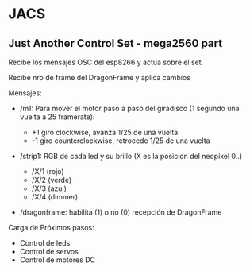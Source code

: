 # JACS

## Just Another Control Set - mega2560 part

Recibe los mensajes OSC del esp8266 y actúa sobre el set.

Recibe nro de frame del DragonFrame y aplica cambios

Mensajes:

- /m1: Para mover el motor paso a paso del giradisco (1 segundo una vuelta a 25 framerate):
  - +1 giro clockwise, avanza 1/25 de una vuelta
  - -1 giro counterclockwise, retrocede 1/25 de una vuelta

- /strip1: RGB de cada led y su brillo (X es la posicion del neopixel 0..)
  - /X/1 (rojo)
  - /X/2 (verde)
  - /X/3 (azul)
  - /X/4 (dimmer)

- /dragonframe: habilita (1) o no (0) recepción de DragonFrame
  
Carga de Próximos pasos:

- Control de leds
- Control de servos
- Control de motores DC
